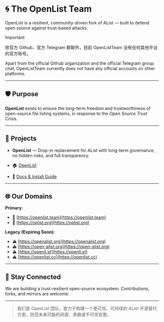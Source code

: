# 🌀 The OpenList Team

OpenList is a resilient, community-driven fork of AList — built to defend open source against trust-based attacks.

> [!IMPORTANT]
> 
> 除官方 Github、官方 Telegram 群聊外，目前 OpenListTeam 没有任何其他平台的官方账号。
>
> Apart from the official Github organization and the official Telegram group chat, OpenListTeam currently does not have any official accounts on other platforms.

---

## 🛡️ Purpose

**OpenList** exists to ensure the long-term freedom and trustworthiness of open-source file listing systems, in response to the _Open Source Trust Crisis_.

---

## 🧰 Projects

* **OpenList** — Drop-in replacement for AList with long-term governance, no hidden risks, and full transparency.

* 🏠 [OpenList](https://github.com/OpenListTeam/OpenList)

* 📄 [Docs & Install Guide]()

---

## 🌐 Our Domains

**Primary:**

* 🔗 [https://openlist.team](https://openlist.team)
* 🔗 [https://oplist.org](https://oplist.org)

**Legacy (Expiring Soon):**

* ⚠️ [https://openalist.org](https://openalist.org)
* ⚠️ [https://open-alist.org](https://open-alist.org)
* ⚠️ [https://openli.st](https://openli.st)
* ⚠️ [https://openlist.cc](https://openlist.cc)

---

## 📢 Stay Connected

We are building a trust-resilient open-source ecosystem.
Contributions, forks, and mirrors are welcome.

---

> 我们是 OpenList 团队，致力于构建一个更可信、可持续的 AList 开源替代方案，防范未来可能的闭源、黑箱或不可信变更。
